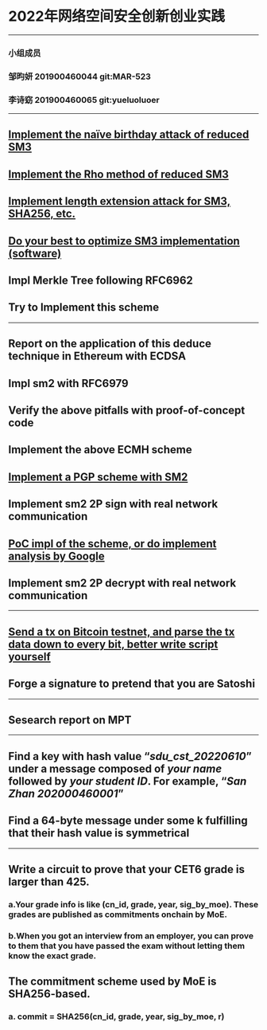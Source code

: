 # 2022年网络空间安全创新创业实践  
---
### 小组成员 
### 邹昀妍 201900460044 git:MAR-523
### 李诗窈 201900460065 git:yueluoluoer
---  
## [Implement the naïve birthday attack of reduced SM3](https://github.com/MAR-523/-/tree/main/SM3_birthday_attack)  
## [Implement the Rho method of reduced SM3](https://github.com/MAR-523/-/tree/main/SM3_pho_attack)  
## [Implement length extension attack for SM3, SHA256, etc.](https://github.com/MAR-523/-/tree/main/sha256_length_expanding_attack)  
## [Do your best to optimize SM3 implementation (software)](https://github.com/MAR-523/-/tree/main/sm3_optimize)  
## Impl Merkle Tree following RFC6962  
## Try to Implement this scheme  
---  
## Report on the application of this deduce technique in Ethereum with ECDSA  
## Impl sm2 with RFC6979
## Verify the above pitfalls with proof-of-concept code
## Implement the above ECMH scheme
## [Implement a PGP scheme with SM2](https://github.com/MAR-523/-/tree/main/sm3_optimize)  
## Implement sm2 2P sign with real network communication
## [PoC impl of the scheme, or do implement analysis by Google](https://github.com/MAR-523/-/tree/main/SM3_PoC)
## Implement sm2 2P decrypt with real network communication  
---  
## [Send a tx on Bitcoin testnet, and parse the tx data down to every bit, better write script yourself](https://github.com/MAR-523/-/tree/main/Bitcoin_tx_analyse)
## Forge a signature to pretend that you are Satoshi
---  
## Sesearch report on MPT  
---  
## Find a key with hash value “*sdu_cst_20220610*” under a message composed of *your name* followed by *your student ID*. For example, “*San Zhan 202000460001*”  
## Find a 64-byte message under some k fulfilling that their hash value is symmetrical  
---  
## Write a circuit to prove that your CET6 grade is larger than 425.  
### a.Your grade info is like (cn_id, grade, year, sig_by_moe). These grades are published as commitments onchain by MoE.  
### b.When you got an interview from an employer, you can prove to them that you have passed the exam without letting them know the exact grade.  
## The commitment scheme used by MoE is SHA256-based.
### a. commit = SHA256(cn_id, grade, year, sig_by_moe, r)  

